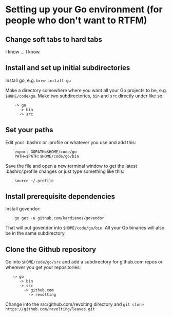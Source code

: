 # Setting up your Go environment (for people who don't want to RTFM)

## Change soft tabs to hard tabs

I know ... I know.

## Install and set up initial subdirectories

Install go, e.g. `brew install go`

Make a directory somewhere where you want all your Go projects to be, e.g. `$HOME/code/go`. Make two subdirectories, `bin` and `src` directly under like so:

```
    -> go
      -> bin
      -> src
```

## Set your paths

Edit your .bashrc or .profile or whatever you use and add this:

```
    export GOPATH=$HOME/code/go
    PATH=$PATH:$HOME/code/go/bin
```

Save the file and open a new terminal window to get the latest .bashrc/.profile changes or just type something like this:

```
    source ~/.profile
```

## Install prerequisite dependencies

Install govendor:

```
    go get -u github.com/kardianos/govendor
```

That will put govendor into `$HOME/code/go/bin`. All your Go binaries will also be in the same subdirectory.

## Clone the Github repository

Go into `$HOME/code/go/src` and add a subdirectory for github.com repos or wherever you get your repositories:

```
   -> go
      -> bin
      -> src
        -> github.com
          -> revolting
```

Change into the src/github.com/revolting directory and `git clone https://github.com/revolting/leaves.git`
